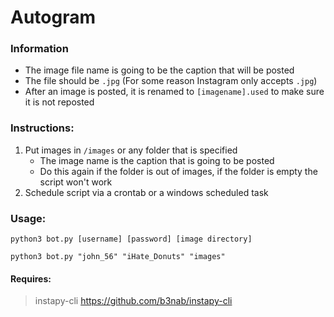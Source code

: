 # Autogram
### Information
- The image file name is going to be the caption that will be posted
- The file should be `.jpg` (For some reason Instagram only accepts `.jpg`)
- After an image is posted, it is renamed to `[imagename].used` to make sure it is not reposted

### Instructions:
1. Put images in `/images` or any folder that is specified
    - The image name is the caption that is going to be posted
    - Do this again if the folder is out of images, if the folder is empty the script won't work
2. Schedule script via a crontab or a windows scheduled task
### Usage:
`python3 bot.py [username] [password] [image directory]`

`python3 bot.py "john_56" "iHate_Donuts" "images"`
#### Requires:
> instapy-cli https://github.com/b3nab/instapy-cli
